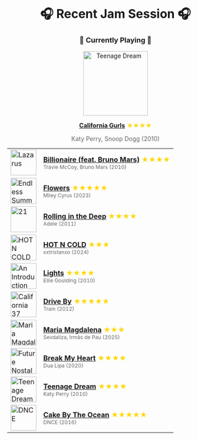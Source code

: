 <div align='center'>

# 🎧 Recent Jam Session 🎧

<h3>🎵 Currently Playing 🎵</h3>

<a href="https://open.spotify.com/track/6KOEK6SeCEZOQkLj5M1PxH"><img src="https://i.scdn.co/image/ab67616d0000b273d20c38f295039520d688a888" width="150" height="150" alt="Teenage Dream" /></a>

<b><a href="https://open.spotify.com/track/6KOEK6SeCEZOQkLj5M1PxH">California Gurls</a></b><span style="color: gold;"> ★★★★</span>

<span style="color: #666;">Katy Perry, Snoop Dogg (2010)</span>

<table style='margin: 0 auto; max-width: 550px;'>
<tr>
<td width="60"><a href="https://open.spotify.com/track/2qPUnoasNe4Ep43emVXEig"><img src="https://i.scdn.co/image/ab67616d0000b2732780cc9f7796e04f367e394d" width="60" height="60" alt="Lazarus" /></a></td>
<td><b><a href="https://open.spotify.com/track/2qPUnoasNe4Ep43emVXEig">Billionaire (feat. Bruno Mars)</a></b> <span style="color: gold;"> ★★★★</span><br><span style="font-size: 12px; color: #666;">Travie McCoy, Bruno Mars (2010)</span></td>
</tr>
<tr>
<td width="60"><a href="https://open.spotify.com/track/7DSAEUvxU8FajXtRloy8M0"><img src="https://i.scdn.co/image/ab67616d0000b273cd222052a2594be29a6616b5" width="60" height="60" alt="Endless Summer Vacation" /></a></td>
<td><b><a href="https://open.spotify.com/track/7DSAEUvxU8FajXtRloy8M0">Flowers</a></b> <span style="color: gold;"> ★★★★★</span><br><span style="font-size: 12px; color: #666;">Miley Cyrus (2023)</span></td>
</tr>
<tr>
<td width="60"><a href="https://open.spotify.com/track/1c8gk2PeTE04A1pIDH9YMk"><img src="https://i.scdn.co/image/ab67616d0000b2732118bf9b198b05a95ded6300" width="60" height="60" alt="21" /></a></td>
<td><b><a href="https://open.spotify.com/track/1c8gk2PeTE04A1pIDH9YMk">Rolling in the Deep</a></b> <span style="color: gold;"> ★★★★</span><br><span style="font-size: 12px; color: #666;">Adele (2011)</span></td>
</tr>
<tr>
<td width="60"><a href="https://open.spotify.com/track/59oAu1DeHUGQxoj593GzCW"><img src="https://i.scdn.co/image/ab67616d0000b2735a2e66cf16498dbdd1335b91" width="60" height="60" alt="HOT N COLD" /></a></td>
<td><b><a href="https://open.spotify.com/track/59oAu1DeHUGQxoj593GzCW">HOT N COLD</a></b> <span style="color: gold;"> ★★★</span><br><span style="font-size: 12px; color: #666;">xxtristanxo (2024)</span></td>
</tr>
<tr>
<td width="60"><a href="https://open.spotify.com/track/11ozIUBoXAgRTVWelDn4pL"><img src="https://i.scdn.co/image/ab67616d0000b27391538eb04634de568637b8be" width="60" height="60" alt="An Introduction To Ellie Goulding EP" /></a></td>
<td><b><a href="https://open.spotify.com/track/11ozIUBoXAgRTVWelDn4pL">Lights</a></b> <span style="color: gold;"> ★★★★</span><br><span style="font-size: 12px; color: #666;">Ellie Goulding (2010)</span></td>
</tr>
<tr>
<td width="60"><a href="https://open.spotify.com/track/0KAiuUOrLTIkzkpfpn9jb9"><img src="https://i.scdn.co/image/ab67616d0000b273bde344cc54eedc35050f4c61" width="60" height="60" alt="California 37" /></a></td>
<td><b><a href="https://open.spotify.com/track/0KAiuUOrLTIkzkpfpn9jb9">Drive By</a></b> <span style="color: gold;"> ★★★★★</span><br><span style="font-size: 12px; color: #666;">Train (2012)</span></td>
</tr>
<tr>
<td width="60"><a href="https://open.spotify.com/track/2TVqEfs20W2rfg0EDAW1MD"><img src="https://i.scdn.co/image/ab67616d0000b273c02775652b7a67d5fccb8775" width="60" height="60" alt="Maria Magdalena" /></a></td>
<td><b><a href="https://open.spotify.com/track/2TVqEfs20W2rfg0EDAW1MD">Maria Magdalena</a></b> <span style="color: gold;"> ★★★</span><br><span style="font-size: 12px; color: #666;">Sevdaliza, Irmãs de Pau (2025)</span></td>
</tr>
<tr>
<td width="60"><a href="https://open.spotify.com/track/017PF4Q3l4DBUiWoXk4OWT"><img src="https://i.scdn.co/image/ab67616d0000b2734bc66095f8a70bc4e6593f4f" width="60" height="60" alt="Future Nostalgia" /></a></td>
<td><b><a href="https://open.spotify.com/track/017PF4Q3l4DBUiWoXk4OWT">Break My Heart</a></b> <span style="color: gold;"> ★★★★</span><br><span style="font-size: 12px; color: #666;">Dua Lipa (2020)</span></td>
</tr>
<tr>
<td width="60"><a href="https://open.spotify.com/track/5jzKL4BDMClWqRguW5qZvh"><img src="https://i.scdn.co/image/ab67616d0000b273d20c38f295039520d688a888" width="60" height="60" alt="Teenage Dream" /></a></td>
<td><b><a href="https://open.spotify.com/track/5jzKL4BDMClWqRguW5qZvh">Teenage Dream</a></b> <span style="color: gold;"> ★★★★</span><br><span style="font-size: 12px; color: #666;">Katy Perry (2010)</span></td>
</tr>
<tr>
<td width="60"><a href="https://open.spotify.com/track/76hfruVvmfQbw0eYn1nmeC"><img src="https://i.scdn.co/image/ab67616d0000b2738d0a75346badc30c8b845be9" width="60" height="60" alt="DNCE" /></a></td>
<td><b><a href="https://open.spotify.com/track/76hfruVvmfQbw0eYn1nmeC">Cake By The Ocean</a></b> <span style="color: gold;"> ★★★★★</span><br><span style="font-size: 12px; color: #666;">DNCE (2016)</span></td>
</tr>
</table>
</div>


